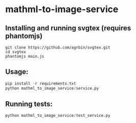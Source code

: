 # mathml-to-image-service

## Installing and running svgtex (requires phantomjs)
```nodejs
git clone https://github.com/agrbin/svgtex.git
cd svgtex
phantomjs main.js
```

## Usage:
```python
pip install -r requirements.txt
python mathml_to_image_service/service.py
```

## Running tests:
```python
python mathml_to_image_service/test_service.py
```
